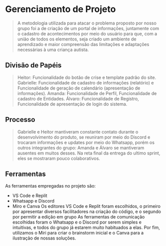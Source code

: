 # Gerenciamento de Projeto

> A metodologia utilizada para atacar o problema proposto por nosso grupo foi a de criação de um portal de informações, juntamente com o cadastro de acontecimentos
> por meio do usuário para que, com a união de todos os elementos, seja criado um ambiente de aprendizado e maior compreensão das limitações e adaptações necessárias
> à uma criança autista.
> 
## Divisão de Papéis
>Heitor: Funcionalidade do botão de crise e template padrão do site.
>Gabrielle: Funcionalidade de cadastro de informações (relatório) e Funcionalidade de geração de calendário (apresentação de informações).
>Amanda: Funcionalidade de Perfil, Funcionalidade de cadastro de Entidades.
>Álvaro: Funcionalidade de Registro, Funcionalidade de apresentação de login do sistema.
> 
## Processo

> Gabrielle e Heitor mantiveram constante contato durante o desenvolvimento do produto, se reuniram por meio do Discord e trocaram informações e updates por meio
> do Whatsapp, porém os outros integrantes do grupo: Amanda e Álvaro se mantiveram ausentes em muitos desses. Na reta final da entrega do ultimo sprint, eles se
> mostraram pouco colaborativos.
> 
## Ferramentas

As ferramentas empregadas no projeto são:

- VS Code e Replit
- Whatsapp e Discord
- Miro e Canva
Os editores VS Code e Replit foram escolhidos, o primeiro por apresentar diversos facilitadores na criação do código, e o segundo por permitir a edição em grupo
As ferramentas de comunicação escolhidas foram o Whatsapp e o Discord por serem simples e intuitivas, e todos do grupo já estarem muito habituados a elas.
Por fim, utilizamos o Miri para criar o brainstorm inicial e o Canva para a ilustração de nossas soluções.


